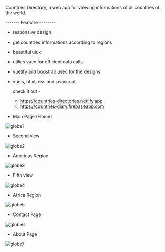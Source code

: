 Countries Directory, a web app for viewing informations of all countries of the world.

 ------- Featutre --------
 - responsive design
 - get countries informations according to regions
 - beautiful uiux
 - utilies vuex for efficient data calls.
 - vuetify and  boostrap used for the designs
 - vuejs, html, css and javascript.

    check it out -
    - https://countries-directories.netlify.app
    - https://countries-diary.firebaseapp.com

- Main Page (Home)

![globe1](https://user-images.githubusercontent.com/55124189/131231881-7ff3bc94-fffb-4b26-9993-7a2ab3cdf515.jpg)

- Second view

![globe2](https://user-images.githubusercontent.com/55124189/131231882-9b026c8c-e845-40dd-9b96-619189344b95.jpg)
 
- Americas Region
 
![globe3](https://user-images.githubusercontent.com/55124189/131231886-3a25b4f3-ba4a-41a1-aaf5-fc02680b1844.jpg)

- Fifth view

![globe4](https://user-images.githubusercontent.com/55124189/131231888-27ac51f7-186e-4f64-9757-f875f4e8dc4b.jpg)

- Africa Region

![globe5](https://user-images.githubusercontent.com/55124189/131231894-f9ec1f87-6a71-4cbf-b990-ee630c850ee7.jpg)

- Contact Page

![globe6](https://user-images.githubusercontent.com/55124189/131232017-4c7e3db2-f74b-4f01-a0f4-de9d0b75a96d.jpg)

- About Page
 
![globe7](https://user-images.githubusercontent.com/55124189/131232020-e16dc587-8ca8-4486-8947-c37a5c665ffb.jpg)
